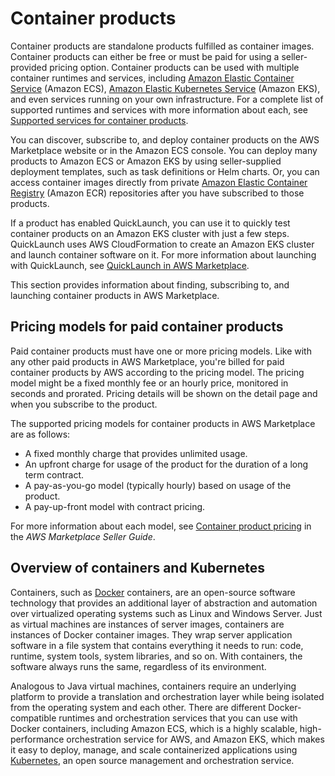 # Container products<a name="buyer-what-is-aws-marketplace-for-containers"></a>

Container products are standalone products fulfilled as container images\. Container products can either be free or must be paid for using a seller\-provided pricing option\. Container products can be used with multiple container runtimes and services, including [Amazon Elastic Container Service](https://docs.aws.amazon.com/AmazonECS/latest/developerguide/) \(Amazon ECS\), [Amazon Elastic Kubernetes Service](https://docs.aws.amazon.com/eks/latest/userguide/) \(Amazon EKS\), and even services running on your own infrastructure\. For a complete list of supported runtimes and services with more information about each, see [Supported services for container products](buyer-finding-and-subscribing-to-container-products.md#buyer-container-product-launch-environments)\.

You can discover, subscribe to, and deploy container products on the AWS Marketplace website or in the Amazon ECS console\. You can deploy many products to Amazon ECS or Amazon EKS by using seller\-supplied deployment templates, such as task definitions or Helm charts\. Or, you can access container images directly from private [Amazon Elastic Container Registry](https://docs.aws.amazon.com/AmazonECR/latest/userguide/) \(Amazon ECR\) repositories after you have subscribed to those products\.

If a product has enabled QuickLaunch, you can use it to quickly test container products on an Amazon EKS cluster with just a few steps\. QuickLaunch uses AWS CloudFormation to create an Amazon EKS cluster and launch container software on it\. For more information about launching with QuickLaunch, see [QuickLaunch in AWS Marketplace](buyer-configuring-a-product.md#buyer-launch-container-quicklaunch)\.

This section provides information about finding, subscribing to, and launching container products in AWS Marketplace\.

## Pricing models for paid container products<a name="what-is-aws-marketplace-for-containers-pricing"></a>

Paid container products must have one or more pricing models\. Like with any other paid products in AWS Marketplace, you're billed for paid container products by AWS according to the pricing model\. The pricing model might be a fixed monthly fee or an hourly price, monitored in seconds and prorated\. Pricing details will be shown on the detail page and when you subscribe to the product\.

The supported pricing models for container products in AWS Marketplace are as follows:
+ A fixed monthly charge that provides unlimited usage\.
+ An upfront charge for usage of the product for the duration of a long term contract\.
+ A pay\-as\-you\-go model \(typically hourly\) based on usage of the product\.
+ A pay\-up\-front model with contract pricing\.

For more information about each model, see [Container product pricing](https://docs.aws.amazon.com/marketplace/latest/userguide/pricing-container-products.html) in the *AWS Marketplace Seller Guide*\.

## Overview of containers and Kubernetes<a name="buyer-introduction-to-docker-containers-and-kubernetes"></a>

 Containers, such as [Docker](https://docs.aws.amazon.com/AmazonECR/latest/userguide/docker-basics.html) containers, are an open\-source software technology that provides an additional layer of abstraction and automation over virtualized operating systems such as Linux and Windows Server\. Just as virtual machines are instances of server images, containers are instances of Docker container images\. They wrap server application software in a file system that contains everything it needs to run: code, runtime, system tools, system libraries, and so on\. With containers, the software always runs the same, regardless of its environment\. 

Analogous to Java virtual machines, containers require an underlying platform to provide a translation and orchestration layer while being isolated from the operating system and each other\. There are different Docker\-compatible runtimes and orchestration services that you can use with Docker containers, including Amazon ECS, which is a highly scalable, high\-performance orchestration service for AWS, and Amazon EKS, which makes it easy to deploy, manage, and scale containerized applications using [Kubernetes](https://docs.aws.amazon.com/eks/latest/userguide/), an open source management and orchestration service\.